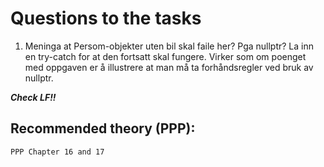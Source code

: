 # Questions to the tasks

1. Meninga at Persom-objekter uten bil skal faile her? Pga nullptr? La inn en try-catch for at den fortsatt skal fungere. Virker som om poenget med oppgaven er å illustrere at man må ta forhåndsregler ved bruk av nullptr. 

***Check LF!!*** 

## Recommended theory (PPP):
```
PPP Chapter 16 and 17

